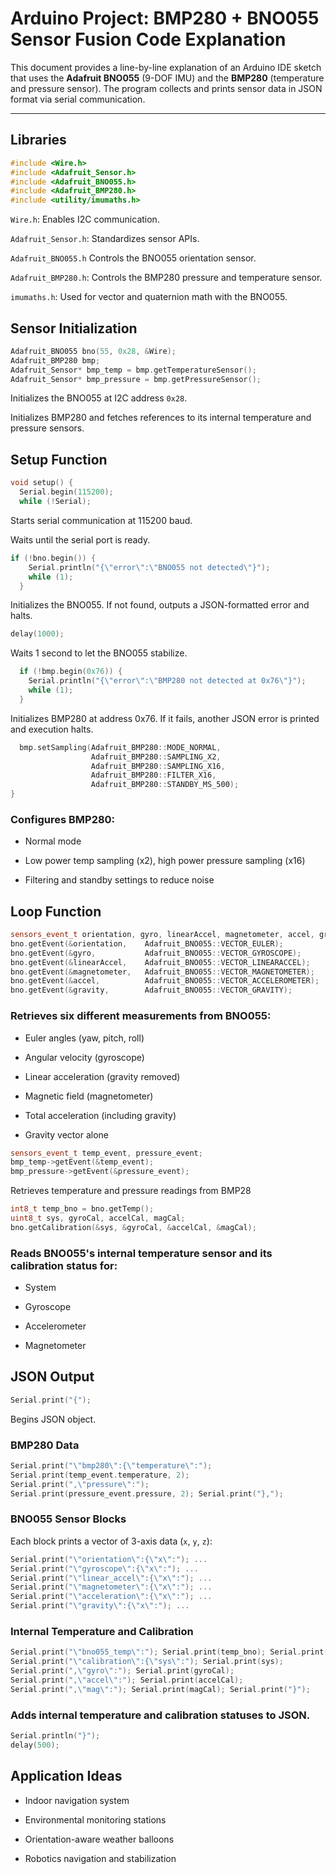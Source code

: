 # Arduino Project: BMP280 + BNO055 Sensor Fusion Code Explanation

This document provides a line-by-line explanation of an Arduino IDE sketch that uses the **Adafruit BNO055** (9-DOF IMU) and the **BMP280** (temperature and pressure sensor). The program collects and prints sensor data in JSON format via serial communication.

---

## Libraries

```cpp
#include <Wire.h>
#include <Adafruit_Sensor.h>
#include <Adafruit_BNO055.h>
#include <Adafruit_BMP280.h>
#include <utility/imumaths.h>
```

`Wire.h`: Enables I2C communication.

`Adafruit_Sensor.h`: Standardizes sensor APIs.

`Adafruit_BNO055.h` Controls the BNO055 orientation sensor.

`Adafruit_BMP280.h`: Controls the BMP280 pressure and temperature sensor.

`imumaths.h`: Used for vector and quaternion math with the BNO055.

## Sensor Initialization

```cpp
Adafruit_BNO055 bno(55, 0x28, &Wire);
Adafruit_BMP280 bmp;
Adafruit_Sensor* bmp_temp = bmp.getTemperatureSensor();
Adafruit_Sensor* bmp_pressure = bmp.getPressureSensor();
```

Initializes the BNO055 at I2C address `0x28`.

Initializes BMP280 and fetches references to its internal temperature and pressure sensors.

## Setup Function

```cpp
void setup() {
  Serial.begin(115200);
  while (!Serial);
```  

Starts serial communication at 115200 baud.

Waits until the serial port is ready.

```cpp
if (!bno.begin()) {
    Serial.println("{\"error\":\"BNO055 not detected\"}");
    while (1);
  }
```

Initializes the BNO055. If not found, outputs a JSON-formatted error and halts.

```cpp
delay(1000);
```

Waits 1 second to let the BNO055 stabilize.

```cpp
  if (!bmp.begin(0x76)) {
    Serial.println("{\"error\":\"BMP280 not detected at 0x76\"}");
    while (1);
  }
```

Initializes BMP280 at address 0x76. If it fails, another JSON error is printed and execution halts.

```cpp
  bmp.setSampling(Adafruit_BMP280::MODE_NORMAL,
                  Adafruit_BMP280::SAMPLING_X2,
                  Adafruit_BMP280::SAMPLING_X16,
                  Adafruit_BMP280::FILTER_X16,
                  Adafruit_BMP280::STANDBY_MS_500);
}
```

### Configures BMP280:

- Normal mode

- Low power temp sampling (x2), high power pressure sampling (x16)

- Filtering and standby settings to reduce noise

## Loop Function

```cpp
sensors_event_t orientation, gyro, linearAccel, magnetometer, accel, gravity;
bno.getEvent(&orientation,    Adafruit_BNO055::VECTOR_EULER);
bno.getEvent(&gyro,           Adafruit_BNO055::VECTOR_GYROSCOPE);
bno.getEvent(&linearAccel,    Adafruit_BNO055::VECTOR_LINEARACCEL);
bno.getEvent(&magnetometer,   Adafruit_BNO055::VECTOR_MAGNETOMETER);
bno.getEvent(&accel,          Adafruit_BNO055::VECTOR_ACCELEROMETER);
bno.getEvent(&gravity,        Adafruit_BNO055::VECTOR_GRAVITY);
```

### Retrieves six different measurements from BNO055:

- Euler angles (yaw, pitch, roll)

- Angular velocity (gyroscope)

- Linear acceleration (gravity removed)

- Magnetic field (magnetometer)

- Total acceleration (including gravity)

- Gravity vector alone

```cpp
sensors_event_t temp_event, pressure_event;
bmp_temp->getEvent(&temp_event);
bmp_pressure->getEvent(&pressure_event);
```

Retrieves temperature and pressure readings from BMP28

```cpp
int8_t temp_bno = bno.getTemp();
uint8_t sys, gyroCal, accelCal, magCal;
bno.getCalibration(&sys, &gyroCal, &accelCal, &magCal);
```

### Reads BNO055's internal temperature sensor and its calibration status for:

- System

- Gyroscope

- Accelerometer

- Magnetometer

## JSON Output

```cpp
Serial.print("{");
```

Begins JSON object.

### BMP280 Data

```cpp
Serial.print("\"bmp280\":{\"temperature\":");
Serial.print(temp_event.temperature, 2);
Serial.print(",\"pressure\":");
Serial.print(pressure_event.pressure, 2); Serial.print("},");
```
### BNO055 Sensor Blocks

Each block prints a vector of 3-axis data (`x`, `y`, `z`):

```cpp
Serial.print("\"orientation\":{\"x\":"); ...
Serial.print("\"gyroscope\":{\"x\":"); ...
Serial.print("\"linear_accel\":{\"x\":"); ...
Serial.print("\"magnetometer\":{\"x\":"); ...
Serial.print("\"acceleration\":{\"x\":"); ...
Serial.print("\"gravity\":{\"x\":"); ...
```
### Internal Temperature and Calibration
```cpp
Serial.print("\"bno055_temp\":"); Serial.print(temp_bno); Serial.print(",");
Serial.print("\"calibration\":{\"sys\":"); Serial.print(sys);
Serial.print(",\"gyro\":"); Serial.print(gyroCal);
Serial.print(",\"accel\":"); Serial.print(accelCal);
Serial.print(",\"mag\":"); Serial.print(magCal); Serial.print("}");
```
### Adds internal temperature and calibration statuses to JSON.

```cpp
Serial.println("}");
delay(500);
```

## Application Ideas

- Indoor navigation system

- Environmental monitoring stations

- Orientation-aware weather balloons

- Robotics navigation and stabilization